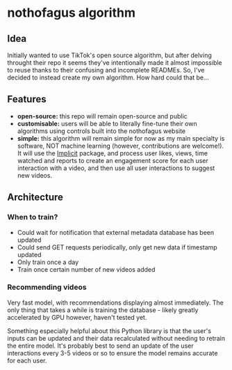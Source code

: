 # nothofagus algorithm

## Idea

Initially wanted to use TikTok's open source algorithm, but after delving throught their repo it seems they've intentionally made it almost impossible to reuse thanks to their confusing and incomplete READMEs. So, I've decided to instead create my own algorithm. How hard could that be...

## Features

- **open-source:** this repo will remain open-source and public
- **customisable:** users will be able to literally fine-tune their own algorithms using controls built into the nothofagus website
- **simple:** this algorithm will remain simple for now as my main specialty is software, NOT machine learning (however, contributions are welcome!). It will use the [Implicit](https://benfred.github.io/implicit/index.html) package, and process user likes, views, time watched and reports to create an engagement score for each user interaction with a video, and then use all user interactions to suggest new videos.

## Architecture

### When to train?

- Could wait for notification that external metadata database has been updated
- Could send GET requests periodically, only get new data if timestamp updated
- Only train once a day
- Train once certain number of new videos added

### Recommending videos

Very fast model, with recommendations displaying almost immediately. The only thing that takes a while is training the database - likely greatly accelerated by GPU however, haven't tested yet.

Something especially helpful about this Python library is that the user's inputs can be updated and their data recalculated without needing to retrain the entire model. It's probably best to send an update of the user interactions every 3-5 videos or so to ensure the model remains accurate for each user.
